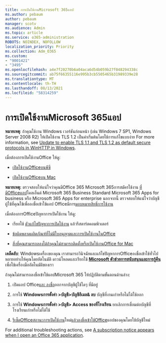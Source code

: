 ```yaml
---
title: การเปิดใช้งานMicrosoft 365แอป
ms.author: pebaum
author: pebaum
manager: scotv
ms.audience: Admin
ms.topic: article
ms.service: o365-administration
ROBOTS: NOINDEX, NOFOLLOW
localization_priority: Priority
ms.collection: Adm_O365
ms.custom:
- "9001421"
- "3495"
ms.openlocfilehash: a4e7f20270b6a04aca6d54b059b27f048294338c
ms.sourcegitcommit: ab75f66355116e995b3cb5505465b31989339e28
ms.translationtype: MT
ms.contentlocale: th-TH
ms.lasthandoff: 08/13/2021
ms.locfileid: "58314259"
---
```

# <a name="activating-microsoft-365-apps"></a>การเปิดใช้งานMicrosoft 365แอป

**หมายเหตุ**: ถ้าคุณใช้งาน Windows เวอร์ชันก่อนหน้า (เช่น Windows 7 SP1, Windows Server 2008 R2) ให้เปิดใช้งาน TLS 1.2 เป็นค่าเริ่มต้นโดยใช้การแก้ไขแบบง่าย [](https://download.microsoft.com/download/0/6/5/0658B1A7-6D2E-474F-BC2C-D69E5B9E9A68/MicrosoftEasyFix51044.msi) For more information, see [Update to enable TLS 1.1 and TLS 1.2 as default secure protocols in WinHTTP in Windows](https://support.microsoft.com/topic/update-to-enable-tls-1-1-and-tls-1-2-as-default-secure-protocols-in-winhttp-in-windows-c4bd73d2-31d7-761e-0178-11268bb10392).

เมื่อต้องการเปิดใช้งานOffice ให้ดู:

- [เปิดใช้งานOfficeบนพีซี](https://support.office.com/article/activate-office-5bd38f38-db92-448b-a982-ad170b1e187e) 

- [เปิดใช้งานOfficeบน Mac](https://support.office.com/article/activate-office-for-mac-7f6646b1-bb14-422a-9ad4-a53410fcefb2)

**หมายเหตุ:**  ตรวจสอบให้แน่ใจว่าคุณมีOffice 365 Microsoft 365การสมัครใช้งาน [ที่มีOfficeแอป](https://support.office.com/article/28cbc8cf-1332-4f04-9123-9b660abb629e)ไคลเอ็นต์ Microsoft 365 Business Standard Microsoft 365 Apps for business หรือ Microsoft 365 Apps for enterprise นอกจากนี้ ตรวจสอบให้แน่ใจว่าบัญชีผู้ใช้ที่คุณใช้เพื่อลงชื่อเข้าใช้แอป Officeมีการ[มอบหมายสิทธิ์การใช้งาน](https://docs.microsoft.com/microsoft-365/admin/manage/assign-licenses-to-users)

เมื่อต้องการOfficeปัญหาการเปิดใช้งาน ให้ดู:

- เรียกใช้ [ตัวแก้ไขปัญหาการเปิดใช้งาน](https://aka.ms/SARA-OfficeActivation-Alchemy) แล้วรีสตาร์ตคอมพิวเตอร์
- [ข้อผิดพลาดผลิตภัณฑ์ที่ไม่มีใบอนุญาตและการเปิดใช้งานในOffice](https://support.office.com/article/unlicensed-product-and-activation-errors-in-office-0d23d3c0-c19c-4b2f-9845-5344fedc4380)

- [สิ่งที่คุณสามารถลองได้ถ้าคุณไม่สามารถติดตั้งหรือเปิดใช้งานOffice for Mac](https://support.office.com/article/what-to-try-if-you-can-t-install-or-activate-office-for-mac-5efba2b4-b1e6-4e5f-bf3c-6ab945d03dea)

**เคล็ดลับ**: Windowsเครื่องของคุณ เราสามารถวินิจฉัยและแก้ไขปัญหาการOfficeลงชื่อเข้าใช้ทั่วไปหลายอย่างให้คุณโดยอัตโนมัติ ดาวน์โหลดและเรียกใช้ **[Microsoft ตัวช่วยการสนับสนุนและการกู้คืน](https://aka.ms/SaRA-OfficeSignInScenario)** เพื่อใช้เครื่องมืออัตโนมัติของเรา

ถ้าคุณไม่สามารถลงชื่อเข้าใช้แอปMicrosoft 365 ให้ปฏิบัติตามขั้นตอนด้านล่าง:

1. เปิดแอป Office[และ ลงชื่อ](https://go.microsoft.com/fwlink/?linkid=2114082)ออกจากบัญชีผู้ใช้ใดๆ ที่มีอยู่

2. การใช้ **Windowsการตั้งค่า >บัญชี>บัญชีอีเมล& ลบ** บัญชีที่งานเก่าหรือไม่ได้ใช้ออก

3. การใช้ **Windowsการตั้งค่า >บัญชี> Access ของที่โรงเรียน** ยกเลิกการเชื่อมต่อบัญชีที่โรงเรียนเก่าหรือไม่ได้ใช้

4. [รีเซ็ตOfficeสถานะการเปิดใช้งาน](https://docs.microsoft.com/office365/troubleshoot/activation/reset-office-365-proplus-activation-state)ใหม่[แล้วลงชื่อเข้าใช้Office](https://support.office.com/article/sign-in-to-office-b9582171-fd1f-4284-9846-bdd72bb28426)แอปของคุณโดยใช้บัญชีใหม่

For additional troubleshooting actions, see [A subscription notice appears when I open an Office 365 application](https://support.office.com/article/a-subscription-notice-appears-when-i-open-an-office-365-application-4cabe32c-f594-4c0e-9191-3d3ade10cceb).
